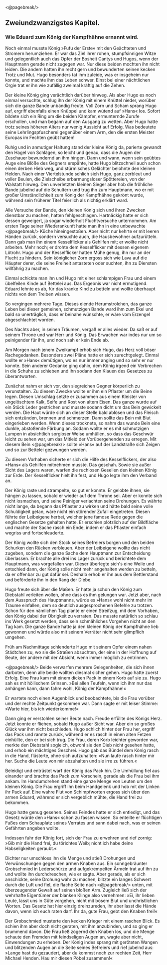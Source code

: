 <@pagebreak/>

<h2>Zweiundzwanzigstes Kapitel.</h2>

<h3>Wie Eduard zum König der Kampfhähne ernannt wird.</h3>

Noch einmal musste König »Fufu der Erste« mit den Geächteten
und Stromern herumziehen. Er war das Ziel ihrer rohen, stumpfsinnigen
Witze und gelegentlich auch das Opfer der Bosheit Cantys
und Hugos, wenn der Hauptmann gerade nicht zugegen war. Nur
diese beiden mochten ihn nicht leiden. Die andern hatten ihn recht
gern und bewunderten seinen kecken Trotz und Mut. Hugo besonders
tat ihm zuleide, was er insgeheim nur konnte, und machte ihm das
Leben schwer. Einst bei einer nächtlichen Orgie trat er ihn wie
zufällig zweimal kräftig auf die Zehen.

Der kleine König ging verächtlich darüber hinweg. Als aber
Hugo es noch einmal versuchte, schlug ihn der König mit einem
Knüttel nieder, worüber sich die ganze Bande unbändig freute. Voll
Zorn und Scham sprang Hugo auf, ergriff ebenfalls einen Knüppel
und kam wütend auf »Hans« los. Sofort bildete sich ein Ring um
die beiden Kämpfer, ermunternde Zurufe erschollen, und man begann
auf den Ausgang zu wetten. Aber Hugo hatte trotz seines
höheren Alters nur wenig Aussicht auf Erfolg. Was bedeutete seine
Lehrlingspfuscherei gegenüber einem Arm, den die ersten Meister
Europas im Fechten geübt hatten!

Ruhig und in anmutiger Haltung stand der kleine König da,
parierte gewandt den Hagel von Schlägen, so leicht und genau, dass
die Augen der Zuschauer bewundernd an ihm hingen. Dann und
wann, wenn sein geübtes Auge eine Blöße des Gegners erspähte,
hatte Hugo blitzschnell auch schon einen derben Hieb weg, und stürmisches
Gelächter belohnte den kleinen Helden. Nach einer Viertelstunde
schlich sich Hugo, ganz zerbleut und voller Beulen, die Zielscheibe
erbarmungsloser Spöttereien, von der Walstatt hinweg. Den
unverletzten kleinen Sieger aber hob die fröhliche Bande jubelnd
auf die Schultern und trug ihn zum Hauptmann, wo er mit großer
Umständlichkeit zum König der Kampfhähne gekrönt wurde, während
sein früherer Titel feierlich als nichtig erklärt ward.

Alle Versuche der Bande, den kleinen König sich und ihren Zwecken
dienstbar zu machen, hatten fehlgeschlagen. Hartnäckig hatte er sich
dessen geweigert, ja sogar wiederholt Fluchtversuche unternommen.
Am ersten Tage seiner Wiederankunft hatte man ihn in eine unbewachte
<@pagebreak/>
Küche hineingestoßen. Aber nicht nur kehrte er mit leeren
Händen zurück, sondern versuchte auch, die Hausbewohner aufzurütteln.
Dann gab man ihn einem Kesselflicker als Gehilfen mit; er
wollte nicht arbeiten. Mehr noch; er drohte dem Kesselflicker mit
dessen eigenem Lötrohr. Hugo und der Kesselflicker hatten Mühe
genug, ihn nur an der Flucht zu hindern. Sein königlicher Zorn
ergoss sich wie Lava auf die Häupter derer, die seine Freiheit antasteten
oder suchten, ihn zu Diensten willfährig zu machen.

Einmal schickte man ihn und Hugo mit einer schlampigen Frau
und einem übelfeilen Kinde auf Bettelei aus. Das Ergebnis war
nicht ermutigend. Eduard lehnte es ab, für das kranke Kind zu
betteln und wollte überhaupt nichts von dem Treiben wissen.

So vergingen mehrere Tage. Dieses elende Herumstrolchen, das
ganze Leben bei dieser gemeinen, schmutzigen Bande ward ihm zum
Ekel und bald so unerträglich, dass er beinahe wünschte, er wäre vom
Erzengel abgeschlachtet worden.

Des Nachts aber, in seinen Träumen, vergaß er alles wieder.
Da saß er auf seinem Throne und war Herr und König. Das Erwachen
war indes nur um so peinigender für ihn, und noch sah er
kein Ende ab.

Am Morgen nach jenem Zweikampf erhob sich Hugo, das Herz
voll böser Rachegedanken. Besonders zwei Pläne hatte er sich zurechtgelegt.
Einmal wollte er »Hans« demütigen, wo es nur
immer anging und so sehr er nur konnte. Sein anderer Gedanke
ging dahin, dem König irgend ein Verbrechen in die Schuhe zu
schieben und ihn sodann den Klauen des Gesetzes zu überantworten.

Zunächst nahm er sich vor, den siegreichen Gegner körperlich zu
verunstalten. Zu diesem Zwecke wollte er ihm ein Pflaster um die
Beine legen. Diesen Umschlag setzte er zusammen aus einem Kleister
von ungelöschtem Kalk, Seife und Rost von altem Eisen. Das ganze
wurde auf ein Stück Leder gestrichen und musste sodann dicht um
das Bein gewickelt werden. Die Haut würde sich an dieser Stelle
bald ablösen und das Fleisch sich entzünden, brennen und schmerzen.
Dann sollte das Bein mit Blut eingerieben werden. Wenn dieses
trocknete, so nahm das wunde Bein eine dunkle, abstoßende Färbung
an. Sodann wollte er es mit schmutzigen Lumpen in absichtlich
sorgloser Weise umhüllen, so dass das Geschwür leicht zu sehen war,
um das Mitleid der Vorübergehenden zu erregen. Mit diesem Bein 
<@pagebreak/>
sollte »Hans« auf der Landstraße sich Zeigen und so zur Bettelei gezwungen
werden.

Zu diesem Vorhaben sicherte er sich die Hilfe des Kesselflickers,
der also »Hans« als Gehilfen mitnehmen musste. Das geschah.
Sowie sie außer Sicht des Lagers waren, warfen die ruchlosen Gesellen
den kleinen König zur Erde. Der Kesselflicker hielt ihn fest,
und Hugo legte ihm den Verband an.

Der König raste und strampelte, so gut er konnte. Er gelobte
ihnen, sie hängen zu lassen, sobald er wieder auf dem Throne sei.
Aber er konnte sich nicht losmachen, und seine Peiniger verlachten
seine Drohungen. Es währte nicht lange, da begann das Pflaster zu
wirken und hätte bald seine volle Schuldigkeit getan, wäre nicht ein
störender Zufall eingetreten. Diesen führte der Leibeigene herbei,
welcher jene famose Rede gegen die englischen Gesetze gehalten hatte.
Er erschien plötzlich auf der Bildfläche und machte der Sache rasch
ein Ende, indem er das Pflaster einfach wegriss und fortschleuderte.

Der König wollte sich den Stock seines Befreiers borgen und den
beiden Schurken den Rücken verbleuen. Aber der Leibeigene wollte
das nicht zugeben, sondern die ganze Sache dem Hauptmann zur
Entscheidung überlassen. Er brachte alle drei ins Lager zurück und
berichtete dem Hauptmann, was vorgefallen war. Dieser überlegte
sich's eine Weile und entschied dann, der König solle nicht mehr angehalten
werden zu betteln, da er offenbar zu gut dafür sei. Deshalb
erhob er ihn aus dem Bettlerstand und beförderte ihn in den
Rang der Diebe.

Hugo freute sich über die Maßen. Er hatte ja schon den König
zum Diebstahl verleiten wollen, ohne dass es ihm gelungen war.
Jetzt aber, nach dem Ausspruch des Hauptmanns, würde es »Hans«
wohl nicht mehr im Traume einfallen, dem so deutlich ausgesprochenen
Befehle zu trotzen. Schon für den nämlichen Tag plante er einen
Streifzug, mit dem Vorhaben, den König dabei der Obrigkeit zu
verraten. Das musste natürlich so schlau ins Werk gesetzt werden,
dass sein schmähliches Vorgehen nicht an den Tag kam. Die ganze
Bande hatte ja den kleinen König der Kampfhähne lieb gewonnen
und würde also mit seinem Verräter nicht sehr glimpflich umgehen.

Früh am Nachmittage schlenderte Hugo mit seinem Opfer einem
nahen Städtchen zu, wo sie die Straßen absuchten, der eine in der
Hoffnung auf Beute, der andere mit der Absicht, wenn immer möglich
zu entrinnen.
 
<@pagebreak/>
Beide verwarfen mehrere Gelegenheiten, die sich ihnen darboten,
denn alle beide wollten diesmal sicher gehen. Hugo hatte zuerst
Erfolg. Eine Frau kam mit einem dicken Pack in einem Korb auf
sie zu. Hugo sah es mit höllischem Grinsen. »Bei allen Teufeln,
wenn ich ihm nur das anhängen kann, dann fahre wohl, König der
Kampfhähne!«

Er wartete noch einen Augenblick und beobachtete, bis die Frau
vorüber und der rechte Zeitpunkt gekommen war. Dann sagte er
mit leiser Stimme: »Warte hier, bis ich wiederkomme!«

Dann ging er verstohlen seiner Beute nach. Freude erfüllte des
Königs Herz. Jetzt konnte er fliehen, sobald Hugo außer Sicht war.
Aber ein so großes Glück war ihm nicht beschieden. Hugo schlich hinter
der Frau her, ergriff das Pack und rannte zurück, während er es
rasch in einen alten Fetzen einhüllte, den er bei sich trug. Die Frau,
deren Korb leichter geworden war, merkte den Diebstahl sogleich,
obwohl sie den Dieb nicht gesehen hatte, und erhob ein mächtiges
Geschrei. Hugo gab das Bündel dem König rasch in die Hand, flüsterte,
ohne sich aufzuhalten: »Nun laufe rasch hinter mir her. Suche die
Leute von mir abzuhalten und sie irre zu führen.«

Beleidigt und entrüstet warf der König das Pack hin. Die Umhüllung
fiel aus einander und brachte das Pack zum Vorschein,
gerade als die Frau bei ihm ankam. Im Handumdrehen stand eine
ganze Menge von Leuten um den kleinen König. Die Frau ergriff
ihn beim Handgelenk und hob mit der Linken ihr Pack auf. Eine
wahre Flut von Schimpfworten ergoss sich über den armen Eduard,
während er sich vergeblich mühte, die Hand frei zu bekommen.

Hugo hatte genug gesehen. Seines Feindes hatte er sich entledigt,
und das Gesetz würde den »Hans« schon zu fassen wissen. So
enteilte er flüchtigen Fußes dem Schauplatz seines Verrates und
sann dabei nach, was er seinen Gefährten angeben wollte.

Indessen fuhr der König fort, sich der Frau zu erwehren und
rief zornig: »Gib mir die Hand frei, du törichtes Weib; nicht ich habe
deine Habseligkeiten geraubt.«

Dichter nur umschloss ihn die Menge und stieß Drohungen und
Verwünschungen gegen den armen Knaben aus. Ein sonngebräunter
Grobschmied in Lederschürze und aufgekrempelten Ärmeln
trat auf ihn zu und wollte ihn durchdreschen, wie er sagte. Aber
gerade, als er sich anschickte, seine Drohung wahr zu machen, blitzte
ein langes Schwert durch die Luft und fiel, die flache Seite nach 
<@pagebreak/>
unten, mit überzeugender Gewalt auf seinen bloßen Arm. Zugleich
ließ sich der wehrhafte Eigentümer der blanken Klinge also
vernehmen: »Ei, ihr lieben Leute, lasst uns in Güte vorgehen, nicht
mit bösem Blut und unchristlichen Worten. Das Gesetz hat hier
einzig dreinzureden, ihr aber lasst die Hände davon, wenn ich euch
raten darf. Ihr da, gute Frau, gebt den Knaben frei!«

Der Grobschmied musterte den kecken Krieger mit einem raschen
Blick. Es schien ihm aber doch nicht geraten, mit ihm anzubinden,
und so ging er brummend davon. Die Frau ließ zögernd den Knaben
los, und die Menge schaute den Fremden mit feindseligen Augen an,
wagte aber nicht, Einwendungen zu erheben. Der König indes
sprang mit geröteten Wangen und blitzenden Augen an die Seite
seines Befreiers und rief jubelnd aus: »Lange hast du gezaudert, aber
du kommst noch zur rechten Zeit, Herr Michael Henden. Hau mir
diesen Pöbel zusammen!«

